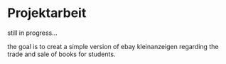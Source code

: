 # Projektarbeit

still in progress...

the goal is to creat a simple version of ebay kleinanzeigen regarding the trade and sale of books for students.

